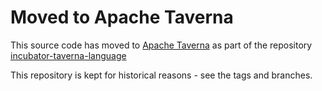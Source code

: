 # Moved to Apache Taverna

This source code has moved to [Apache Taverna](http://taverna.incubator.apache.org/) 
as part of the repository [incubator-taverna-language](https://github.com/apache/incubator-taverna-language)

This repository is kept for historical reasons - see the tags and branches.

